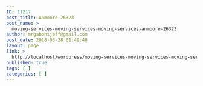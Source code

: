 ```yaml
---
ID: 11217
post_title: Anmoore 26323
post_name: >
  moving-services-moving-services-moving-services-anmoore-26323
author: mrgabonijeff@gmail.com
post_date: 2018-03-28 01:49:48
layout: page
link: >
  http://localhost/wordpress/moving-services-moving-services-moving-services-anmoore-26323/
published: true
tags: [ ]
categories: [ ]
---
```

